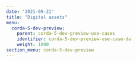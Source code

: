 ```yaml
---
date: '2021-09-21'
title: "Digital assets"
menu:
  corda-5-dev-preview:
    parent: corda-5-dev-preview-use-cases
    identifier: corda-5-dev-preview-use-case-da
    weight: 1000
section_menu: corda-5-dev-preview
---
```

